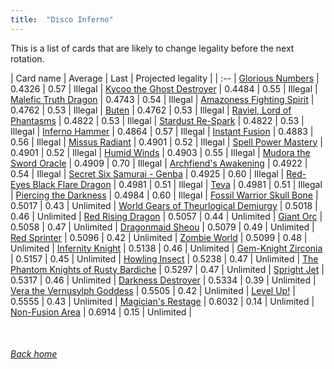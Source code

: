 ```yaml
---
title:  "Disco Inferno"
---
```


This is a list of cards that are likely to change legality before the next rotation.

| Card name | Average | Last | Projected legality |
| :-- |
[Glorious Numbers](https://db.ygoprodeck.com/card/?search=Glorious%20Numbers) | 0.4326 | 0.57 | Illegal |
[Kycoo the Ghost Destroyer](https://db.ygoprodeck.com/card/?search=Kycoo%20the%20Ghost%20Destroyer) | 0.4484 | 0.55 | Illegal |
[Malefic Truth Dragon](https://db.ygoprodeck.com/card/?search=Malefic%20Truth%20Dragon) | 0.4743 | 0.54 | Illegal |
[Amazoness Fighting Spirit](https://db.ygoprodeck.com/card/?search=Amazoness%20Fighting%20Spirit) | 0.4762 | 0.53 | Illegal |
[Buten](https://db.ygoprodeck.com/card/?search=Buten) | 0.4762 | 0.53 | Illegal |
[Raviel, Lord of Phantasms](https://db.ygoprodeck.com/card/?search=Raviel,%20Lord%20of%20Phantasms) | 0.4822 | 0.53 | Illegal |
[Stardust Re-Spark](https://db.ygoprodeck.com/card/?search=Stardust%20Re-Spark) | 0.4822 | 0.53 | Illegal |
[Inferno Hammer](https://db.ygoprodeck.com/card/?search=Inferno%20Hammer) | 0.4864 | 0.57 | Illegal |
[Instant Fusion](https://db.ygoprodeck.com/card/?search=Instant%20Fusion) | 0.4883 | 0.56 | Illegal |
[Missus Radiant](https://db.ygoprodeck.com/card/?search=Missus%20Radiant) | 0.4901 | 0.52 | Illegal |
[Spell Power Mastery](https://db.ygoprodeck.com/card/?search=Spell%20Power%20Mastery) | 0.4901 | 0.52 | Illegal |
[Humid Winds](https://db.ygoprodeck.com/card/?search=Humid%20Winds) | 0.4903 | 0.55 | Illegal |
[Mudora the Sword Oracle](https://db.ygoprodeck.com/card/?search=Mudora%20the%20Sword%20Oracle) | 0.4909 | 0.70 | Illegal |
[Archfiend's Awakening](https://db.ygoprodeck.com/card/?search=Archfiend's%20Awakening) | 0.4922 | 0.54 | Illegal |
[Secret Six Samurai - Genba](https://db.ygoprodeck.com/card/?search=Secret%20Six%20Samurai%20-%20Genba) | 0.4925 | 0.60 | Illegal |
[Red-Eyes Black Flare Dragon](https://db.ygoprodeck.com/card/?search=Red-Eyes%20Black%20Flare%20Dragon) | 0.4981 | 0.51 | Illegal |
[Teva](https://db.ygoprodeck.com/card/?search=Teva) | 0.4981 | 0.51 | Illegal |
[Piercing the Darkness](https://db.ygoprodeck.com/card/?search=Piercing%20the%20Darkness) | 0.4984 | 0.60 | Illegal |
[Fossil Warrior Skull Bone](https://db.ygoprodeck.com/card/?search=Fossil%20Warrior%20Skull%20Bone) | 0.5017 | 0.43 | Unlimited |
[World Gears of Theurlogical Demiurgy](https://db.ygoprodeck.com/card/?search=World%20Gears%20of%20Theurlogical%20Demiurgy) | 0.5018 | 0.46 | Unlimited |
[Red Rising Dragon](https://db.ygoprodeck.com/card/?search=Red%20Rising%20Dragon) | 0.5057 | 0.44 | Unlimited |
[Giant Orc](https://db.ygoprodeck.com/card/?search=Giant%20Orc) | 0.5058 | 0.47 | Unlimited |
[Dragonmaid Sheou](https://db.ygoprodeck.com/card/?search=Dragonmaid%20Sheou) | 0.5079 | 0.49 | Unlimited |
[Red Sprinter](https://db.ygoprodeck.com/card/?search=Red%20Sprinter) | 0.5096 | 0.42 | Unlimited |
[Zombie World](https://db.ygoprodeck.com/card/?search=Zombie%20World) | 0.5099 | 0.48 | Unlimited |
[Infernity Knight](https://db.ygoprodeck.com/card/?search=Infernity%20Knight) | 0.5138 | 0.46 | Unlimited |
[Gem-Knight Zirconia](https://db.ygoprodeck.com/card/?search=Gem-Knight%20Zirconia) | 0.5157 | 0.45 | Unlimited |
[Howling Insect](https://db.ygoprodeck.com/card/?search=Howling%20Insect) | 0.5238 | 0.47 | Unlimited |
[The Phantom Knights of Rusty Bardiche](https://db.ygoprodeck.com/card/?search=The%20Phantom%20Knights%20of%20Rusty%20Bardiche) | 0.5297 | 0.47 | Unlimited |
[Spright Jet](https://db.ygoprodeck.com/card/?search=Spright%20Jet) | 0.5317 | 0.46 | Unlimited |
[Darkness Destroyer](https://db.ygoprodeck.com/card/?search=Darkness%20Destroyer) | 0.5334 | 0.39 | Unlimited |
[Vera the Vernusylph Goddess](https://db.ygoprodeck.com/card/?search=Vera%20the%20Vernusylph%20Goddess) | 0.5505 | 0.42 | Unlimited |
[Level Up!](https://db.ygoprodeck.com/card/?search=Level%20Up!) | 0.5555 | 0.43 | Unlimited |
[Magician's Restage](https://db.ygoprodeck.com/card/?search=Magician's%20Restage) | 0.6032 | 0.14 | Unlimited |
[Non-Fusion Area](https://db.ygoprodeck.com/card/?search=Non-Fusion%20Area) | 0.6914 | 0.15 | Unlimited |

<br>

###### [Back home](index)